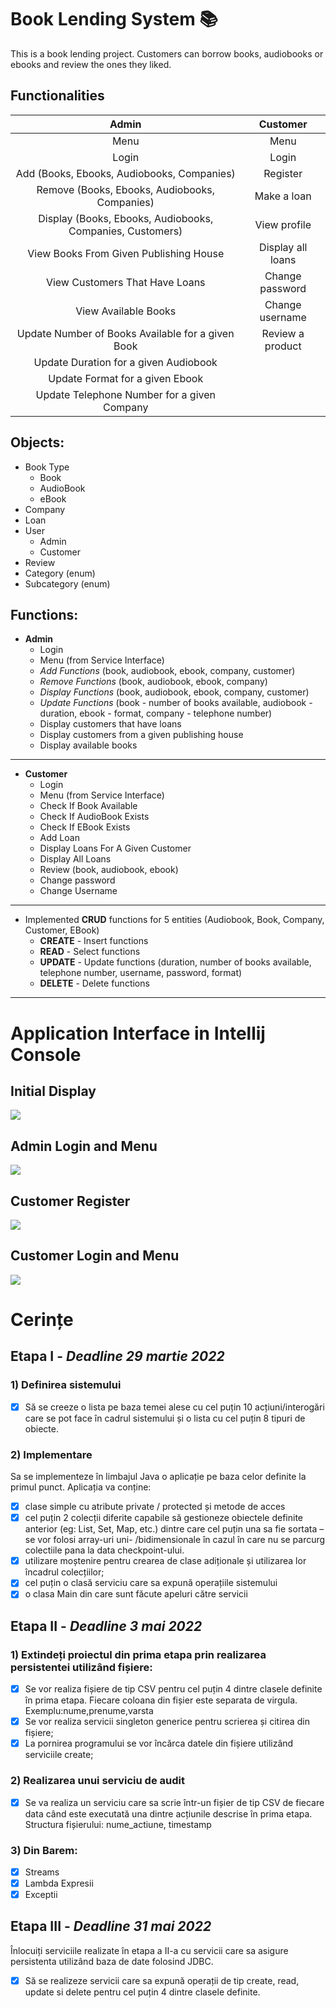 # Book Lending System :books:

This is a book lending project. Customers can borrow books, audiobooks or ebooks and review the ones they liked.

## Functionalities
|                           Admin                           |     Customer      |
|:---------------------------------------------------------:|:-----------------:|
|                           Menu                            |       Menu        |
|                           Login                           |       Login       |
|        Add (Books, Ebooks, Audiobooks, Companies)         |     Register      |
|       Remove (Books, Ebooks, Audiobooks, Companies)       |    Make a loan    |
| Display (Books, Ebooks, Audiobooks, Companies, Customers) |   View profile    |
|          View Books From Given Publishing House           | Display all loans |
|              View Customers That Have Loans               |  Change password  |
|                   View Available Books                    |  Change username  |
|     Update Number of Books Available for a given Book     | Review a product  |
|           Update Duration for a given Audiobook           |                   |
|              Update Format for a given Ebook              |                   |
|        Update Telephone Number for a given Company        |                   |


## Objects:

- Book Type
    - Book
    - AudioBook
    - eBook
- Company
- Loan
- User
    - Admin
    - Customer
- Review
- Category (enum)
- Subcategory (enum)

## Functions:
- **Admin**
    - Login
    - Menu (from Service Interface)
    - *Add Functions* (book, audiobook, ebook, company, customer)
    - *Remove Functions* (book, audiobook, ebook, company)
    - *Display Functions* (book, audiobook, ebook, company, customer)
    - *Update Functions* (book - number of books available, audiobook - duration, ebook - format, company - telephone number)
    - Display customers that have loans
    - Display customers from a given publishing house
    - Display available books
----------------------------------------------------------
- **Customer**
    - Login
    - Menu (from Service Interface)
    - Check If Book Available
    - Check If AudioBook Exists
    - Check If EBook Exists
    - Add Loan
    - Display Loans For A Given Customer
    - Display All Loans
    - Review (book, audiobook, ebook)
    - Change password
    - Change Username
    
-----------------------------------------------------------

- Implemented **CRUD** functions for 5 entities (Audiobook, Book, Company, Customer, EBook)
  - **CREATE** - Insert functions
  - **READ** - Select functions
  - **UPDATE** - Update functions (duration, number of books available, telephone number, username, password, format)
  - **DELETE** - Delete functions

-----------------------------------------------------------

# Application Interface in Intellij Console

## Initial Display

![](/src/screenshotsForReadme/InitialDisplay.png)

## Admin Login and Menu

![](/src/screenshotsForReadme/AdminLoginMenu.png)

## Customer Register

![](/src/screenshotsForReadme/CustomerRegister.png)

## Customer Login and Menu

![](/src/screenshotsForReadme/CustomerLogin.png)

# Cerințe

## Etapa I - *Deadline 29 martie 2022*

### 1) Definirea sistemului
- [x] Să se creeze o lista pe baza temei alese cu cel puțin 10 acțiuni/interogări care se pot face în cadrul sistemului și o lista cu cel puțin 8 tipuri de obiecte.

### 2) Implementare
Sa se implementeze în limbajul Java o aplicație pe baza celor definite la primul punct.
Aplicația va conține:

- [x] clase simple cu atribute private / protected și metode de acces
- [x] cel puțin 2 colecții diferite capabile să gestioneze obiectele definite anterior (eg: List, Set, Map, etc.) dintre care cel puțin una sa fie sortata – se vor folosi array-uri uni- /bidimensionale în cazul în care nu se parcurg colectiile pana la data checkpoint-ului.
- [x] utilizare moștenire pentru crearea de clase adiționale și utilizarea lor încadrul colecțiilor;
- [x] cel puțin o clasă serviciu care sa expună operațiile sistemului
- [x] o clasa Main din care sunt făcute apeluri către servicii

## Etapa II - *Deadline 3 mai 2022*

### 1) Extindeți proiectul din prima etapa prin realizarea persistentei utilizând fișiere:


- [x] Se vor realiza fișiere de tip CSV pentru cel puțin 4 dintre clasele definite în prima etapa. Fiecare coloana din fișier este separata de virgula. Exemplu:nume,prenume,varsta
- [x] Se vor realiza servicii singleton generice pentru scrierea și citirea din fișiere;
- [x] La pornirea programului se vor încărca datele din fișiere utilizând serviciile create;

### 2) Realizarea unui serviciu de audit

- [x] Se va realiza un serviciu care sa scrie într-un fișier de tip CSV de fiecare data când este executată una dintre acțiunile descrise în prima etapa. Structura fișierului: nume_actiune, timestamp

### 3) Din Barem:

- [x] Streams
- [x] Lambda Expresii
- [x] Exceptii

## Etapa III - *Deadline 31 mai 2022*


Înlocuiți serviciile realizate în etapa a II-a cu servicii care sa asigure persistenta utilizând baza de date folosind JDBC.

- [x] Să se realizeze servicii care sa expună operații de tip create, read, update si delete pentru cel puțin 4 dintre clasele definite.